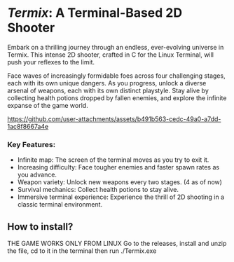 # *Termix*: A Terminal-Based 2D Shooter

Embark on a thrilling journey through an endless, ever-evolving universe in Termix. This intense 2D shooter, crafted in C for the Linux Terminal, will push your reflexes to the limit.

Face waves of increasingly formidable foes across four challenging stages, each with its own unique dangers. As you progress, unlock a diverse arsenal of weapons, each with its own distinct playstyle. Stay alive by collecting health potions dropped by fallen enemies, and explore the infinite expanse of the game world.

https://github.com/user-attachments/assets/b491b563-cedc-49a0-a7dd-1ac8f8667a4e

### Key Features:

* Infinite map: The screen of the terminal moves as you try to exit it.
* Increasing difficulty: Face tougher enemies and faster spawn rates as you advance.
* Weapon variety: Unlock new weapons every two stages. (4 as of now)
* Survival mechanics: Collect health potions to stay alive.
* Immersive terminal experience: Experience the thrill of 2D shooting in a classic terminal environment.

## How to install?
THE GAME WORKS ONLY FROM LINUX
Go to the releases, install and unzip the file, cd to it in the terminal then run ./Termix.exe
